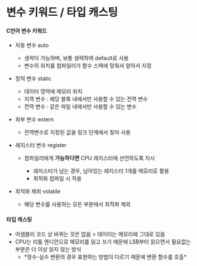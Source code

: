# 변수 키워드 / 타입 캐스팅

#### C언어 변수 키워드

* 자동 변수 auto

  * 생략이 가능하며, 보통 생략하여 default로 사용
  * 변수의 위치를 컴파일러가 함수 스택에 맞춰서 알아서 지정

* 정적 변수 static

  * 데이터 영역에 메모리 위치
  * 지역 변수 : 해당 블록 내에서만 사용할 수 있는 전역 변수
  * 전역 변수 : 같은 파일 내에서만 사용할 수 있는 변수

* 외부 변수 extern

  * 전역변수로 지정된 값을 링크 단계에서 찾아 사용

* 레지스터 변수 register
  * 컴파일러에게 **가능하다면** CPU 레지스터에 선언하도록 지시

    * 레지스터가 남는 경우, 남아있는 레지스터 1개를 메모리로 활용
    * 최적화 컴파일 시 적용
* 최적화 제외 volatile
  * 해당 변수를 사용하는 모든 부분에서 최적화 제외



#### 타입 캐스팅

* 어셈블리 코드 상 바뀌는 것은 없음 &gt; 데이터는 메모리에 그대로 있음
* CPU는 리틀 엔디안으로 메모리를 읽고 쓰기 때문에 LSB부터 읽으면서 필요없는 부분은 더 이상 읽지 않는 방식
  * \*정수-실수 변환의 경우 표현하는 방법이 다르기 때문에 변환 함수를 호출\*


